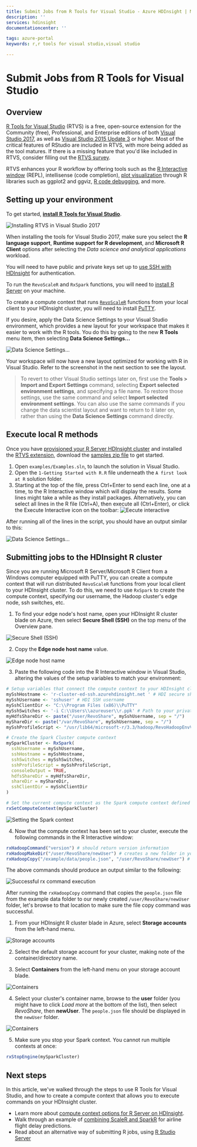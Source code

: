 ```yaml
---
title: Submit Jobs from R Tools for Visual Studio - Azure HDInsight | Microsoft Docs
description: ''
services: hdinsight
documentationcenter: ''

tags: azure-portal
keywords: r,r tools for visual studio,visual studio

---
```

# Submit Jobs from R Tools for Visual Studio

## Overview

[R Tools for Visual Studio](https://www.visualstudio.com/vs/rtvs/) (RTVS) is a free, open-source extension for the Community (free), Professional, and Enterprise editions of both [Visual Studio 2017](https://www.visualstudio.com/downloads/), as well as [Visual Studio 2015 Update 3](http://go.microsoft.com/fwlink/?LinkId=691129) or higher. Most of the critical features of RStudio are included in RTVS, with more being added as the tool matures. If there is a missing feature that you'd like included in RTVS, consider filling out the [RTVS survey](https://www.surveymonkey.com/r/RTVS1).

RTVS enhances your R workflow by offering tools such as the [R Interactive window](https://docs.microsoft.com/visualstudio/rtvs/interactive-repl) (REPL), intellisense (code completion), [plot visualization](https://docs.microsoft.com/visualstudio/rtvs/visualizing-data) through R libraries such as ggplot2 and ggviz, [R code debugging](https://docs.microsoft.com/visualstudio/rtvs/debugging), and more.

## Setting up your environment

To get started, [**install R Tools for Visual Studio**](https://docs.microsoft.com/visualstudio/rtvs/installation).

![Installing RTVS in Visual Studio 2017](./media/hdinsight-submit-jobs-from-r-tools-for-vs/install-r-tools-for-vs.png)

When installing the tools for Visual Studio 2017, make sure you select the **R language support**, **Runtime support for R development**, and **Microsoft R Client** options after selecting the *Data science and analytical applications* workload.

You will need to have public and private keys set up to [use SSH with HDInsight](hdinsight-hadoop-linux-use-ssh-windows) for authentication.

To run the `RevoScaleR` and `RxSpark` functions, you will need to [install R Server](https://msdn.microsoft.com/microsoft-r/rserver-install-windows) on your machine.

To create a compute context that runs [`RevoScaleR`](https://msdn.microsoft.com/microsoft-r/scaler/scaler) functions from your local client to your HDInsight cluster, you will need to install [PuTTY](http://www.putty.org/).

If you desire, apply the Data Science Settings to your Visual Studio environment, which provides a new layout for your workspace that makes it easier to work with the R tools. You do this by going to the new **R Tools** menu item, then selecting **Data Science Settings...**

![Data Science Settings...](./media/hdinsight-submit-jobs-from-r-tools-for-vs/data-science-settings.png)

Your workspace will now have a new layout optimized for working with R in Visual Studio. Refer to the screenshot in the next section to see the layout.

> To revert to other Visual Studio settings later on, first use the **Tools > Import and Export Settings** command, selecting **Export selected environment settings**, and specifying a file name. To restore those settings, use the same command and select **Import selected environment settings**. You can also use the same commands if you change the data scientist layout and want to return to it later on, rather than using the **Data Science Settings** command directly.

## Execute local R methods

Once you have [provisioned your R Server HDInsight cluster](hdinsight-hadoop-r-server-get-started.md) and installed the [RTVS extension](https://docs.microsoft.com/visualstudio/rtvs/installation), download the [samples zip file](https://github.com/Microsoft/RTVS-docs/archive/master.zip) to get started.

1. Open `examples/Examples.sln`, to launch the solution in Visual Studio.
2. Open the `1-Getting Started with R.R` file underneath the `A first look at R` solution folder.
3. Starting at the top of the file, press Ctrl+Enter to send each line, one at a time, to the R Interactive window which will display the results. Some lines might take a while as they install packages. Alternatively, you can select all lines in the R file (Ctrl+A), then execute all (Ctrl+Enter), or click the Execute Interactive icon on the toolbar: ![Eecute interactive](./media/hdinsight-submit-jobs-from-r-tools-for-vs/execute-interactive.png)

After running all of the lines in the script, you should have an output similar to this:

![Data Science Settings...](./media/hdinsight-submit-jobs-from-r-tools-for-vs/workspace.png)

## Submitting jobs to the HDInsight R cluster

Since you are running Microsoft R Server/Microsoft R Client from a Windows computer equipped with PuTTY, you can create a compute context that will run distributed `RevoScaleR` functions from your local client to your HDInsight cluster. To do this, we need to use `RxSpark` to create the compute context, specifying our username, the Hadoop cluster's edge node, ssh switches, etc.

1. To find your edge node's host name, open your HDInsight R cluster blade on Azure, then select **Secure Shell (SSH)** on the top menu of the Overview pane.

![Secure Shell (SSH)](./media/hdinsight-submit-jobs-from-r-tools-for-vs/ssh.png)

2. Copy the **Edge node host name** value.

![Edge node host name](./media/hdinsight-submit-jobs-from-r-tools-for-vs/edge-node.png)

3. Paste the following code into the R Interactive window in Visual Studio, altering the values of the setup variables to match your environment:

```R
# Setup variables that connect the compute context to your HDInsight cluster
mySshHostname <- 'r-cluster-ed-ssh.azurehdinsight.net ' # HDI secure shell hostname
mySshUsername <- 'sshuser' # HDI SSH username
mySshClientDir <- "C:\\Program Files (x86)\\PuTTY"
mySshSwitches <- '-i C:\\Users\\azureuser\\r.ppk' # Path to your private ssh key
myHdfsShareDir <- paste("/user/RevoShare", mySshUsername, sep = "/")
myShareDir <- paste("/var/RevoShare", mySshUsername, sep = "/")
mySshProfileScript <- "/usr/lib64/microsoft-r/3.3/hadoop/RevoHadoopEnvVars.site"

# Create the Spark Cluster compute context
mySparkCluster <- RxSpark(
  sshUsername = mySshUsername,
  sshHostname = mySshHostname,
  sshSwitches = mySshSwitches,
  sshProfileScript = mySshProfileScript,
  consoleOutput = TRUE,
  hdfsShareDir = myHdfsShareDir,
  shareDir = myShareDir,
  sshClientDir = mySshClientDir
)

# Set the current compute context as the Spark compute context defined above
rxSetComputeContext(mySparkCluster)
```

![Setting the Spark context](./media/hdinsight-submit-jobs-from-r-tools-for-vs/spark-context.png)

4. Now that the compute context has been set to your cluster, execute the following commands in the R Interactive window:

```R
rxHadoopCommand("version") # should return version information
rxHadoopMakeDir("/user/RevoShare/newUser") # creates a new folder in your storage account
rxHadoopCopy("/example/data/people.json", "/user/RevoShare/newUser") # copies file to new folder
```

The above commands should produce an output similar to the following:

![Successful rx command execution](./media/hdinsight-submit-jobs-from-r-tools-for-vs/rx-commands.png)

After running the `rxHadoopCopy` command that copies the `people.json` file from the example data folder to our newly created `/user/RevoShare/newUser` folder, let's browse to that location to make sure the file copy command was successful.

1. From your HDInsight R cluster blade in Azure, select **Storage accounts** from the left-hand menu.

![Storage accounts](./media/hdinsight-submit-jobs-from-r-tools-for-vs/storage-accounts.png)

2. Select the default storage account for your cluster, making note of the container/directory name.

3. Select **Containers** from the left-hand menu on your storage account blade.

![Containers](./media/hdinsight-submit-jobs-from-r-tools-for-vs/containers.png)

4. Select your cluster's container name, browse to the **user** folder (you might have to click *Load more* at the bottom of the list), then select *RevoShare*, then **newUser**. The `people.json` file should be displayed in the `newUser` folder.

![Containers](./media/hdinsight-submit-jobs-from-r-tools-for-vs/copied-file.png)

5. Make sure you stop your Spark context. You cannot run multiple contexts at once:

```R
rxStopEngine(mySparkCluster)
```

## Next steps

In this article, we've walked through the steps to use R Tools for Visual Studio, and how to create a compute context that allows you to execute commands on your HDInsight cluster.

* Learn more about [compute context options for R Server on HDInsight](hdinsight-hadoop-r-server-compute-contexts.md).
* Walk through an example of [combining ScaleR and SparkR](hdinsight-hadoop-r-scaler-sparkr.md) for airline flight delay predictions.
* Read about an alternative way of submitting R jobs, using [R Studio Server](hdinsight-submit-jobs-from-r-studio-server.md)
